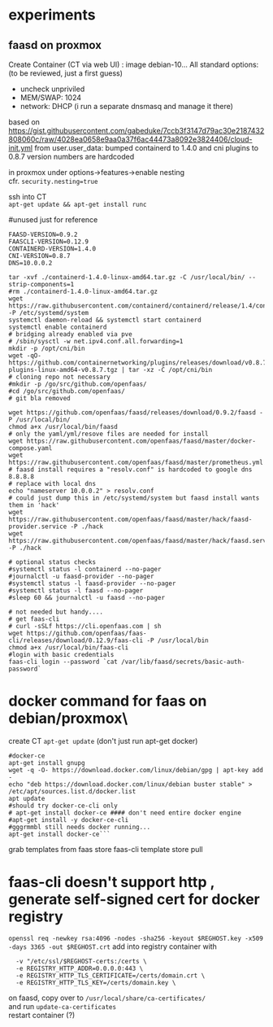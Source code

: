 # experiments

## faasd on proxmox
Create Container (CT via web UI) : image debian-10...
All standard options: (to be reviewed, just a first guess)
- uncheck unpriviled
- MEM/SWAP: 1024
- network: DHCP (i run a separate dnsmasq and manage it there)

based on https://gist.githubusercontent.com/gabeduke/7ccb3f3147d79ac30e2187432808060c/raw/4028ea0658e9aa0a37f6ac44473a8092e3824406/cloud-init.yml
from user.user_data: bumped containerd to 1.4.0 and cni plugins to 0.8.7
version numbers are hardcoded

in proxmox under options->features->enable nesting\
cfr. ```security.nesting=true```

ssh into CT\
```apt-get update && apt-get install runc```

#unused just for reference
```
FAASD-VERSION=0.9.2
FAASCLI-VERSION=0.12.9
CONTAINERD-VERSION=1.4.0
CNI-VERSION=0.8.7
DNS=10.0.0.2
```

```wget https://github.com/containerd/containerd/releases/download/v1.4.0/containerd-1.4.0-linux-amd64.tar.gz
tar -xvf ./containerd-1.4.0-linux-amd64.tar.gz -C /usr/local/bin/ --strip-components=1
#rm ./containerd-1.4.0-linux-amd64.tar.gz
wget https://raw.githubusercontent.com/containerd/containerd/release/1.4/containerd.service -P /etc/systemd/system
systemctl daemon-reload && systemctl start containerd
systemctl enable containerd
# bridging already enabled via pve
# /sbin/sysctl -w net.ipv4.conf.all.forwarding=1
mkdir -p /opt/cni/bin
wget -qO- https://github.com/containernetworking/plugins/releases/download/v0.8.7/cni-plugins-linux-amd64-v0.8.7.tgz | tar -xz -C /opt/cni/bin
# cloning repo not necessary 
#mkdir -p /go/src/github.com/openfaas/
#cd /go/src/github.com/openfaas/
# git bla removed

wget https://github.com/openfaas/faasd/releases/download/0.9.2/faasd -P /usr/local/bin/
chmod a+x /usr/local/bin/faasd
# only the yaml/yml/resove files are needed for install
wget https://raw.githubusercontent.com/openfaas/faasd/master/docker-compose.yaml
wget https://raw.githubusercontent.com/openfaas/faasd/master/prometheus.yml
# faasd install requires a "resolv.conf" is hardcoded to google dns 8.8.8.8
# replace with local dns
echo "nameserver 10.0.0.2" > resolv.conf
# could just dump this in /etc/systemd/system but faasd install wants them in 'hack'
wget https://raw.githubusercontent.com/openfaas/faasd/master/hack/faasd-provider.service -P ./hack
wget https://raw.githubusercontent.com/openfaas/faasd/master/hack/faasd.service -P ./hack

# optional status checks
#systemctl status -l containerd --no-pager
#journalctl -u faasd-provider --no-pager
#systemctl status -l faasd-provider --no-pager
#systemctl status -l faasd --no-pager
#sleep 60 && journalctl -u faasd --no-pager

# not needed but handy....
# get faas-cli 
# curl -sSLf https://cli.openfaas.com | sh
wget https://github.com/openfaas/faas-cli/releases/download/0.12.9/faas-cli -P /usr/local/bin
chmod a+x /usr/local/bin/faas-cli
#login with basic credentials 
faas-cli login --password `cat /var/lib/faasd/secrets/basic-auth-password`
```


# docker command for faas on debian/proxmox\
create CT
```apt-get update``` 
(don't just run apt-get docker)

```
#docker-ce
apt-get install gnupg
wget -q -O- https://download.docker.com/linux/debian/gpg | apt-key add -
echo "deb https://download.docker.com/linux/debian buster stable" > /etc/apt/sources.list.d/docker.list
apt update
#should try docker-ce-cli only
# apt-get install docker-ce #### don't need entire docker engine
#apt-get install -y docker-ce-cli
#gggrmmbl still needs docker running...
apt-get install docker-ce```
```

grab templates from faas store
faas-cli template store pull

# faas-cli doesn't support http , generate self-signed cert for docker registry

```openssl req -newkey rsa:4096 -nodes -sha256 -keyout $REGHOST.key -x509 -days 3365 -out $REGHOST.crt```
add into registry container with
```
  -v "/etc/ssl/$REGHOST-certs:/certs \
  -e REGISTRY_HTTP_ADDR=0.0.0.0:443 \
  -e REGISTRY_HTTP_TLS_CERTIFICATE=/certs/domain.crt \
  -e REGISTRY_HTTP_TLS_KEY=/certs/domain.key \
```
on faasd, copy over to ```/usr/local/share/ca-certificates/```\
and run ```update-ca-certificates``` \
restart container (?)
